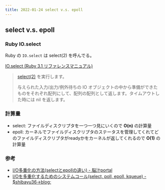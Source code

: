 ```yaml
---
title: 2022-01-24 select v.s. epoll
---
```


## select v.s. epoll

### Ruby IO.select

Ruby の `IO.select` は select(2) を呼んでる。

[IO.select (Ruby 3.1 リファレンスマニュアル)](https://docs.ruby-lang.org/ja/latest/method/IO/s/select.html)

> [select(2)](https://pubs.opengroup.org/onlinepubs/009695399/functions/select.html) を実行します。
>
> 与えられた入力/出力/例外待ちの IO オブジェクトの中から準備ができたものをそれぞれ配列にして、配列の配列として返します。タイムアウトした時には nil を返します。

### 計算量

- select: ファイルディスクリプタを一つ一つ見にいくので **O(n)** の計算量
- epoll: カーネルでファイルディスクリプタのステータスを管理してくれてどのファイルディスクリプタがreadyかをカーネルが返してくれるので **O(1)** の計算量

### 参考

- [I/O多重化の方法(selectとepollの違い) - 脳汁portal](https://portaltan.hatenablog.com/entry/2015/11/12/145840)
- [I/Oを多重化するためのシステムコール(select, poll, epoll, kqueue) - $shibayu36->blog;](https://blog.shibayu36.org/entry/20120101/1325418188)

